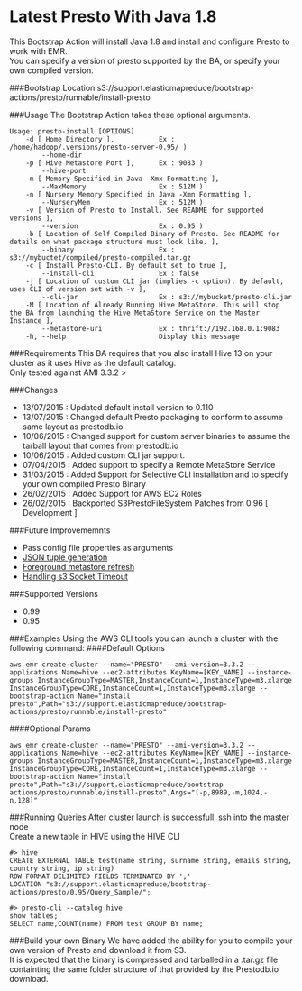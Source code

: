 Latest Presto With Java 1.8
==========================
This Bootstrap Action will install Java 1.8 and install and configure Presto to work with EMR.  
You can specify a version of presto supported by the BA, or specify your own compiled version.

###Bootstrap Location
s3://support.elasticmapreduce/bootstrap-actions/presto/runnable/install-presto

###Usage
The Bootstrap Action takes these optional arguments. 
```
Usage: presto-install [OPTIONS]
    -d [ Home Directory ],           Ex : /home/hadoop/.versions/presto-server-0.95/ )
        --home-dir
    -p [ Hive Metastore Port ],      Ex : 9083 )
        --hive-port
    -m [ Memory Specified in Java -Xmx Formatting ],
        --MaxMemory                  Ex : 512M )
    -n [ Nursery Memory Specified in Java -Xmn Formatting ],
        --NurseryMem                 Ex : 512M )
    -v [ Version of Presto to Install. See README for supported versions ],
        --version                    Ex : 0.95 )
    -b [ Location of Self Compiled Binary of Presto. See README for details on what package structure must look like. ],
        --binary                     Ex : s3://mybuctet/compiled/presto-compiled.tar.gz
    -c [ Install Presto-CLI. By default set to true ],
        --install-cli                Ex : false
    -j [ Location of custom CLI jar (implies -c option). By default, uses CLI of version set with -v ],
        --cli-jar                    Ex : s3://mybucket/presto-cli.jar
    -M [ Location of Already Running Hive MetaStore. This will stop the BA from launching the Hive MetaStore Service on the Master Instance ],
        --metastore-uri              Ex : thrift://192.168.0.1:9083
    -h, --help                       Display this message
```

###Requirements
This BA requires that you also install Hive 13 on your cluster as it uses Hive as the default catalog.  
Only tested against AMI 3.3.2 >

###Changes
- 13/07/2015 : Updated default install version to 0.110
- 13/07/2015 : Changed default Presto packaging to conform to assume same layout as prestodb.io
- 10/06/2015 : Changed support for custom server binaries to assume the tarball layout that comes from prestodb.io
- 10/06/2015 : Added custom CLI jar support.
- 07/04/2015 : Added support to specify a Remote MetaStore Service
- 31/03/2015 : Added Support for Selective CLI installation and to specify your own compiled Presto Binary
- 26/02/2015 : Added Support for AWS EC2 Roles 
- 26/02/2015 : Backported S3PrestoFileSystem Patches from 0.96 [ Development ]

###Future Improvememnts
- Pass config file properties as arguments
- [JSON tuple generation](https://github.com/facebook/presto/pull/1724)
- [Foreground metastore refresh](https://github.com/facebook/presto/pull/1744)
- [Handling s3 Socket Timeout](https://github.com/facebook/presto/pull/1478)

###Supported Versions
 - 0.99
 - 0.95

###Examples
Using the AWS CLI tools you can launch a cluster with the following command: 
####Default Options
```
aws emr create-cluster --name="PRESTO" --ami-version=3.3.2 --applications Name=hive --ec2-attributes KeyName=[KEY_NAME] --instance-groups InstanceGroupType=MASTER,InstanceCount=1,InstanceType=m3.xlarge InstanceGroupType=CORE,InstanceCount=1,InstanceType=m3.xlarge --bootstrap-action Name="install presto",Path="s3://support.elasticmapreduce/bootstrap-actions/presto/runnable/install-presto"
```

####Optional Params
```
aws emr create-cluster --name="PRESTO" --ami-version=3.3.2 --applications Name=hive --ec2-attributes KeyName=[KEY_NAME] --instance-groups InstanceGroupType=MASTER,InstanceCount=1,InstanceType=m3.xlarge InstanceGroupType=CORE,InstanceCount=1,InstanceType=m3.xlarge --bootstrap-action Name="install presto",Path="s3://support.elasticmapreduce/bootstrap-actions/presto/runnable/install-presto",Args="[-p,8989,-m,1024,-n,128]"
```

###Running Queries
After cluster launch is successfull, ssh into the master node   
Create a new table in HIVE using the HIVE CLI
```
#> hive
CREATE EXTERNAL TABLE test(name string, surname string, emails string, country string, ip string)
ROW FORMAT DELIMITED FIELDS TERMINATED BY ','
LOCATION "s3://support.elasticmapreduce/bootstrap-actions/presto/0.95/Query_Sample/";

#> presto-cli --catalog hive
show tables; 
SELECT name,COUNT(name) FROM test GROUP BY name;
```

###Build your own Binary
We have added the ability for you to compile your own version of Presto and download it from S3.  
It is expected that the binary is compressed and tarballed in a .tar.gz file containting the same folder structure of that provided by the Prestodb.io download.


